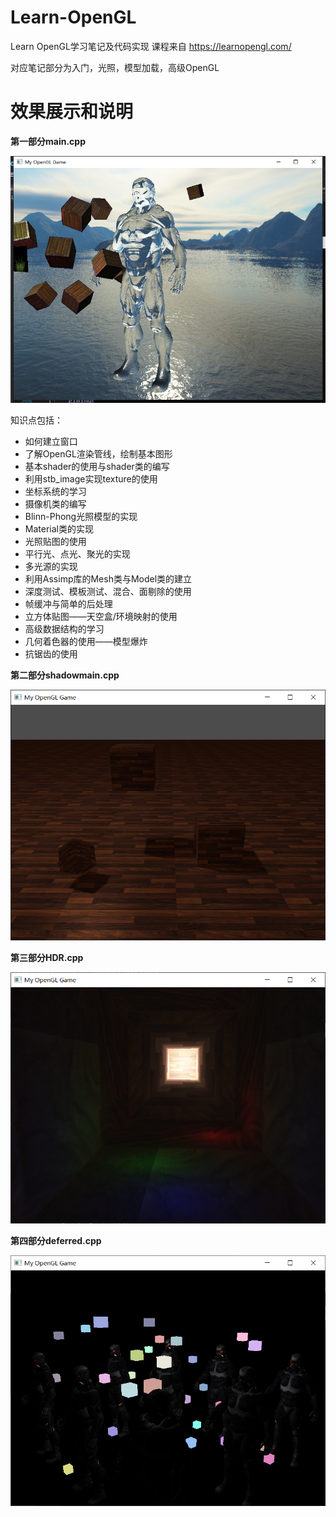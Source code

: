 # Learn-OpenGL
Learn OpenGL学习笔记及代码实现
课程来自 https://learnopengl.com/

对应笔记部分为入门，光照，模型加载，高级OpenGL

# 效果展示和说明
**第一部分main.cpp**

![图片名称](https://github.com/shaoming-CN/Learn-OpenGL/blob/main/Pictures/1616638222(1).jpg) 

知识点包括：

  * 如何建立窗口
  * 了解OpenGL渲染管线，绘制基本图形
  * 基本shader的使用与shader类的编写
  * 利用stb_image实现texture的使用
  * 坐标系统的学习
  * 摄像机类的编写
  * Blinn-Phong光照模型的实现
  * Material类的实现
  * 光照贴图的使用
  * 平行光、点光、聚光的实现
  * 多光源的实现
  * 利用Assimp库的Mesh类与Model类的建立
  * 深度测试、模板测试、混合、面剔除的使用
  * 帧缓冲与简单的后处理
  * 立方体贴图——天空盒/环境映射的使用
  * 高级数据结构的学习
  * 几何着色器的使用——模型爆炸
  * 抗锯齿的使用

**第二部分shadowmain.cpp**

![图片名称](https://github.com/shaoming-CN/Learn-OpenGL/blob/main/Pictures/%E9%98%B4%E5%BD%B1.png)

**第三部分HDR.cpp**

![图片名称](https://github.com/shaoming-CN/Learn-OpenGL/blob/main/Pictures/HDR.png)

**第四部分deferred.cpp**

![图片名称](https://github.com/shaoming-CN/Learn-OpenGL/blob/main/Pictures/%E5%BB%B6%E8%BF%9F%E7%9D%80%E8%89%B2.png)
